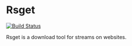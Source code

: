 # Rsget

[![Build Status](https://dev.azure.com/erkol/rsget/_apis/build/status/Erk-.rsget)](https://dev.azure.com/erkol/rsget/_build/latest?definitionId=1)

Rsget is a download tool for streams on websites.
